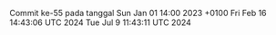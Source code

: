 Commit ke-55 pada tanggal Sun Jan 01 14:00 2023 +0100
Fri Feb 16 14:43:06 UTC 2024
Tue Jul  9 11:43:11 UTC 2024
